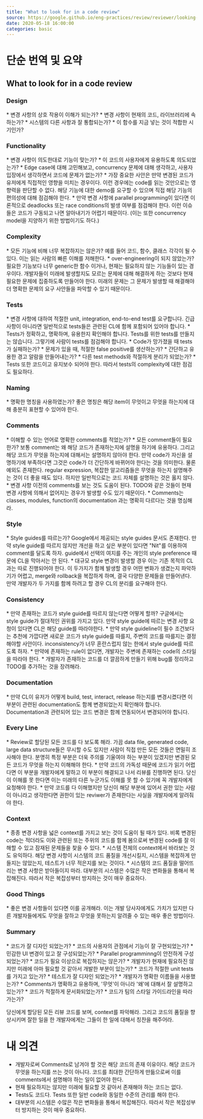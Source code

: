 ```yaml
---
title: "What to look for in a code review"
source: https://google.github.io/eng-practices/review/reviewer/looking-for.html
date: 2020-05-18 16:00:00
categories: basic
---
```

<h1>단순 번역 및 요약</h1>
<h2>What to look for in a code review</h2>
<h3>Design</h3>
* 변경 사항의 상호 작용이 이해가 되는가?
* 변경 사항이 현재의 코드, 라이브러리에 속하는가?
* 시스템의 다른 사항과 잘 통합되는가?
* 이 함수를 지금 넣는 것이 적합한 시기인가?

<h3>Functionality</h3>
* 변경 사항이 의도한대로 기능이 맞는가?
* 이 코드의 사용자에게 유용하도록 의도되었는가?
* Edge case에 대해 고민해보고, concurrency 문제에 대해 생각하고, 사용자 입장에서 생각하면서 코드에 문제가 없는가?
* 가장 중요한 사안은 만약 변경된 코드가 유저에게 직접적인 영향을 미치는 경우이다. 이런 경우에는 code를 읽는 것만으로는 영향력을 판단할 수 없다. 해당 기능에 대한 demo를 요구할 수 있으며 직접 해당 기능의 편의성에 대해 점검해야 한다.
* 만약 변경 사항에 parallel programming이 있다면 이론적으로 deadlocks 또는 race conditions의 발생 여부를 점검해야 한다. 이런 이슈들은 코드가 구동되고 나면 알아내기가 어렵기 때문이다. (이는 또한 concurrency model을 지양하기 위한 방법이기도 하다.)

<h3>Complexity</h3>
* 모든 기능에 비해 너무 복잡하지는 않은가? 예를 들어 코드, 함수, 클래스 각각이 될 수 있다. 이는 읽는 사람의 빠른 이해를 저해한다. 
* over-engineering이 되지 않았는가? 필요한 기능보다 너무 generic한 함수 이거나, 현재는 필요하지 않는 기능들이 있는 경우이다. 개발자들이 미래에 발생할지도 모르는 문제에 대해 해결하게 하는 것보다 현재 필요한 문제에 집중하도록 만들어야 한다. 미래의 문제는 그 문제가 발생할 때 해결해야 더 명확한 문제의 요구 사안들을 파악할 수 있기 때문이다.

<h3>Tests</h3>
* 변경 사항에 대하여 적절한 unit, integration, end-to-end test를 요구합니다. 긴급 사항이 아니라면 일반적으로 tests들은 관련된 CL에 함께 포함되어 있어야 합니다.
* Tests가 정확하고, 명확하며, 유용한지 확인해야 합니다. Tests를 위한 tests를 만들지는 않습니다. 그렇기에 사람이 tests를 점검해야 합니다.
* Code가 망가졌을 때 tests가 실패하는가?
* 문제가 있을 때, 적절한 false positive를 생산하는가?
* 간단하고 유용한 경고 알람을 만들어내는가?
* 다른 test methods와 적절하게 분리가 되었는가?
* Tests 또한 코드이고 유지보수 되어야 한다. 따라서 tests의 complexity에 대한 점검도 필요하다.

<h3>Naming</h3>
* 명확한 명칭을 사용하였는가? 좋은 명칭은 해당 item이 무엇이고 무엇을 하는지에 대해 충분히 표현할 수 있어야 한다. 

<h3>Comments</h3>
* 이해할 수 있는 언어로 명확한 comments를 적었는가?
* 모든 comment들이 필요한가? 보통 comment는 왜 해당 코드가 존재하는지에 설명을 하기에 유용하다. 그리고 해당 코드가 무엇을 하는지에 대해서는 설명하지 않아야 한다. 만약 code가 자신을 설명하기에 부족하다면 그것은 code가 더 간단하게 바뀌어야 한다는 것을 의미한다. 물론 예외도 존재한다. regular expression, 복잡한 알고리즘들은 무엇을 하는지 설명해주는 것이 더 좋을 때도 있다. 하지만 일반적으로는 코드 자체를 설명하는 것은 옳지 않다.
* 변경 사항 이전의 comments를 보는 것도 도움이 된다. TODO와 같은 것들이 현재 변경 사항에 의해서 없어지는 경우가 발생할 수도 있기 때문이다.
* Comments는 classes, modules, function의 documentation 과는 명확히 다르다는 것을 명심해라.

<h3>Style</h3>
* Style guides를 따르는가? Google에서 제공되는 style guides 문서도 존재한다. 만약 style guide를 따르지 않지만 개선을 하고 싶은 부분이 있다면 "Nit"를 이용하여 comment를 달도록 하자. guide에서 선택의 여지를 주는 개인의 style preference 때문에 CL을 막아서는 안 된다.
* 대규모 style 변경이 발생할 경우 이는 기존 목적의 CL과는 따로 진행되어야 한다. 이 두가지가 함께 발생할 경우 어떤 변화가 생겼는지 파악하기가 어렵고, merge와 rollback을 복잡하게 하며, 결국 다양한 문제들을 만들어낸다. 만약 개발자가 두 가지를 함께 하려고 할 경우 CL의 분리를 요구해야 한다.

<h3>Consistency</h3>
* 만약 존재하는 코드가 style guide를 따르지 않는다면 어떻게 할까? 구글에서는 style guide가 절대적인 권위를 가지고 있다. 만약 style guide에 따르는 변경 사항 요청이 있다면 CL은 해당 guide를 따라야한다.
* 만약 style guideline이 필수 조건보다는 추천에 가깝다면 새로운 코드가 style guide를 따를지, 주변의 코드를 따를지는 결정해야할 사안이다. inconsistency가 너무 혼란스럽지 않는 한에서 style guide를 따르도록 하자.
* 만약에 존재하는 rule이 없다면, 개발자는 주변에 존재하는 code의 스타일을 따라야 한다.
* 개발자가 존재하는 코드를 더 깔끔하게 만들기 위해 bug를 정리하고 TODO를 추가하는 것을 장려해라.

<h3>Documentation</h3>
* 만약 CL이 유저가 어떻게 build, test, interact, release 하는지를 변경시켰다면 이 부분이 관련된 documentation도 함께 변경되었는지 확인해야 합니다. Documentation과 관련되어 있는 코드 변경은 함께 연동되어서 변경되어야 합니다.

<h3>Every Line</h3>
* Review로 할당된 모든 코드를 다 보도록 해라. 가끔 data file, generated code, large data structure들은 무시할 수도 있지만 사람이 직접 만든 모든 것들은 면밀히 조사해야 한다. 분명히 특정 부분은 더욱 주의를 기울여야 하는 부분이 있겠지만 변경된 모든 코드가 무엇을 하는지 이해해야 한다. 
* 만약 코드의 가독성 때문에 코드가 읽기 어렵다면 이 부분을 개발자에게 말하고 이 부분이 해결되고 나서 리뷰를 진행하면 된다. 당신이 이해를 못 한다면 이는 미래의 다른 누군가도 이해를 못 할 수 있기에 꼭 개발자에게 요청해야 한다.
* 만약 코드를 다 이해했지만 당신이 해당 부분에 있어서 권한 있는 사람이 아니라고 생각한다면 권한이 있는 reviwer가 존재한다는 사실을 개발자에게 알려줘야 한다.

<h3>Context</h3>
* 종종 변경 사항을 넓은 context를 가지고 보는 것이 도움이 될 때가 있다. 비록 변경된 code는 적더라도 이와 관련된 또는 주위의 코드를 함께 봄으로써 변경된 code를 잘 이해할 수 있고 잠재된 문제들을 찾을 수 있다.
* 시스템 전체의 context에서 바라보는 것도 유익하다. 해당 변경 사항이 시스템의 코드 품질을 개선시킬지, 시스템을 복잡하게 만들지는 않았는지, 테스트가 너무 적은지를 보는 것이다. 
* 시스템의 코드 품질을 떨어뜨리는 변경 사항은 받아들이지 마라. 대부분의 시스템은 수많은 작은 변화들을 통해서 복잡해진다. 따라서 작은 복잡성부터 방지하는 것이 매우 중요하다.

<h3>Good Things</h3>
* 좋은 변경 사항들이 있다면 이를 공개해라. 이는 개발 당사자에게도 가치가 있지만 다른 개발자들에게도 무엇을 잘하고 무엇을 못하는지 알려줄 수 있는 매우 좋은 방법이다.

<h3>Summary</h3>
* 코드가 잘 디자인 되었는가?
* 코드의 사용자의 관점에서 기능이 잘 구현되었는가?
* 민감한 UI 변경이 있고 잘 구성되었는가?
* Parallel programminng이 안전하게 구성되었는가?
* 코드가 필요 이상으로 복잡하지는 않은가?
* 개발자가 현재에 필요하진 않지만 미래에 아마 필요할 것 같아서 개발한 부분이 있는가?
* 코드가 적절한 unit tests를 가지고 있는가?
* 테스트가 잘 디자인 되었는가?
* 개발자가 명확한 이름들을 사용했는가?
* Comments가 명확하고 유용하며, '무엇'이 아니라 '왜'에 대해서 잘 설명하고 있는가?
* 코드가 적절하게 문서화되었는가?
* 코드가 팀의 스타일 가이드라인을 따라가는가?

당신에게 할당된 모든 리뷰 코드를 보며, context를 파악해라. 그리고 코드의 품질을 향상시키며 잘한 일을 한 개발자에게는 그들이 한 일에 대해서 칭찬을 해주어라.

<h1>내 의견</h1>

* 개발자로써 Comments로 남겨야 할 것은 해당 코드의 존재 이유이다. 해당 코드가 무엇을 하는지를 쓰는 것이 아니다. 코드를 최대한 간단하게 만듦으로써 이를 comments에서 설명해야 하는 일이 없어야 한다.
* 현재 필요하지는 않지만 미래에 필요할 것 같아서 존재해야 하는 코드는 없다.
* Tests도 코드다. Tests 또한 일반 code와 동일한 수준의 관리를 해야 한다.
* 대부분의 시스템은 수많은 작은 변화들을 통해서 복잡해진다. 따라서 작은 복잡성부터 방지하는 것이 매우 중요하다.